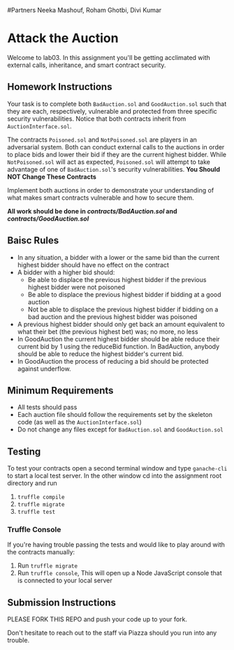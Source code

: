 #Partners
Neeka Mashouf, Roham Ghotbi, Divi Kumar

# Attack the Auction
Welcome to lab03. In this assignment you'll be getting acclimated with external calls, inheritance, and smart contract security.

## Homework Instructions
Your task is to complete both `BadAuction.sol` and `GoodAuction.sol` such that they are each, respectively, vulnerable and protected from three specific security vulnerabilities. Notice that both contracts inherit from `AuctionInterface.sol`.

The contracts `Poisoned.sol` and `NotPoisoned.sol` are players in an adversarial system. Both can conduct external calls to the auctions in order to place bids and lower their bid if they are the current highest bidder. While `NotPoisoned.sol` will act as expected, `Poisoned.sol` will attempt to take advantage of one of `BadAuction.sol`'s security vulnerabilities. **You Should NOT Change These Contracts**

Implement both auctions in order to demonstrate your understanding of what makes smart contracts vulnerable and how to secure them.

**All work should be done in _contracts/BadAuction.sol_ and _contracts/GoodAuction.sol_**

## Baisc Rules
* In any situation, a bidder with a lower or the same bid than the current highest bidder should have no effect on the contract
* A bidder with a higher bid should:
	* Be able to displace the previous highest bidder if the previous highest bidder were not poisoned
	* Be able to displace the previous highest bidder if bidding at a good auction
	* Not be able to displace the previous highest bidder if bidding on a bad auction and the previous highest bidder was poisoned
* A previous highest bidder should only get back an amount equivalent to what their bet (the previous highest bet) was; no more, no less
* In GoodAuction the current highest bidder should be able reduce their current bid by 1 using the reduceBid function. In BadAuction, anybody should be able to reduce the highest bidder's current bid.
* In GoodAuction the process of reducing a bid should be protected against underflow. 

## Minimum Requirements
* All tests should pass
* Each auction file should follow the requirements set by the skeleton code (as well as the `AuctionInterface.sol`)
* Do not change any files except for `BadAuction.sol` and `GoodAuction.sol`

## Testing 
To test your contracts open a second terminal window and type `ganache-cli` to start a local test server. In the other window cd into the assignment root directory and run
1) `truffle compile`
2) `truffle migrate`
3) `truffle test`

### Truffle Console
If you're having trouble passing the tests and would like to play around with the contracts manually:
1. Run `truffle migrate`
2. Run `truffle console`, This will open up a Node JavaScript console that is connected to your local server

## Submission Instructions
PLEASE FORK THIS REPO and push your code up to your fork. 

Don't hesitate to reach out to the staff via Piazza should you run into any trouble.
